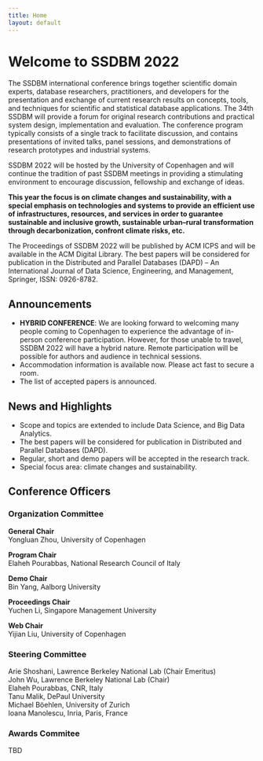 ```yaml
---
title: Home
layout: default
---
```


# Welcome to SSDBM 2022
The SSDBM international conference brings together scientific domain experts, database researchers, practitioners, and developers for the presentation and exchange of current research results on concepts, tools, and techniques for scientific and statistical database applications. The 34th SSDBM will provide a forum for original research contributions and practical system design, implementation and evaluation. The conference program typically consists of a single track to facilitate discussion, and contains presentations of invited talks, panel sessions, and demonstrations of research prototypes and industrial systems.

SSDBM 2022 will be hosted by the University of Copenhagen and will continue the tradition of past SSDBM meetings in providing a stimulating environment to encourage discussion, fellowship and exchange of ideas.

**This year the focus is on climate changes and sustainability, with a special emphasis on technologies and systems to provide an efficient use of infrastructures, resources, and services in order to guarantee sustainable and inclusive growth, sustainable urban–rural transformation through decarbonization, confront climate risks, etc.**

The Proceedings of SSDBM 2022 will be published by ACM ICPS and will be available in the ACM Digital Library. The best papers will be considered for publication in the Distributed and Parallel Databases (DAPD) – An International Journal of Data Science, Engineering, and Management, Springer, ISSN: 0926-8782.

## Announcements
<ul>
  <li><b>HYBRID CONFERENCE</b>: We are looking forward to welcoming many people coming to Copenhagen to experience the advantage of in-person conference participation. However, for those unable to travel, SSDBM 2022 will have a hybrid nature. Remote participation will be possible for authors and audience in technical sessions.</li>
  <li>Accommodation information is available now. Please act fast to secure a room.</li>
  <li>The list of accepted papers is announced.</li>
</ul>

## News and Highlights
<ul>
  <li>Scope and topics are extended to include Data Science, and Big Data Analytics.</li>
  <li>The best papers will be considered for publication in Distributed and Parallel Databases (DAPD).</li>
  <li>Regular, short and demo papers will be accepted in the research track.</li>
  <li>Special focus area: climate changes and sustainability.</li>
</ul>

## Conference Officers

### Organization Committee
**General Chair**  
Yongluan Zhou, University of Copenhagen<br>

**Program Chair**<br>
Elaheh Pourabbas, National Research Council of Italy<br>

**Demo Chair**  
Bin Yang, Aalborg University<br>

**Proceedings Chair**  
Yuchen Li, Singapore Management University<br>

**Web Chair**  
Yijian Liu, University of Copenhagen<br>

### Steering Committee
Arie Shoshani, Lawrence Berkeley National Lab (Chair Emeritus)<br>
John Wu, Lawrence Berkeley National Lab (Chair)<br>
Elaheh Pourabbas, CNR, Italy<br>
Tanu Malik, DePaul University<br>
Michael Böehlen, University of Zurich<br>
Ioana Manolescu, Inria, Paris, France<br>

### Awards Commitee
TBD<br>
<!-- [Johann Gamper](https://www.inf.unibz.it/~gamper/), Free University of Bozen-Bolzano, Italy<br> -->
